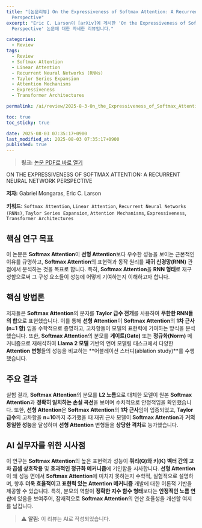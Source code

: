 ```yaml
---
title: "[논문리뷰] On the Expressiveness of Softmax Attention: A Recurrent Neural Network
  Perspective"
excerpt: "Eric C. Larson이 [arXiv]에 게시한 'On the Expressiveness of Softmax Attention: A Recurrent Neural Network
  Perspective' 논문에 대한 자세한 리뷰입니다."

categories:
  - Review
tags:
  - Review
  - Softmax Attention
  - Linear Attention
  - Recurrent Neural Networks (RNNs)
  - Taylor Series Expansion
  - Attention Mechanisms
  - Expressiveness
  - Transformer Architectures

permalink: /ai/review/2025-8-3-On_the_Expressiveness_of_Softmax_Attention__A_Recurrent_Neural_Network__Perspective/

toc: true
toc_sticky: true

date: 2025-08-03 07:35:17+0900
last_modified_at: 2025-08-03 07:35:17+0900
published: true
---
```

> **링크:** [논문 PDF로 바로 열기](https://arxiv.org/abs/2507.23632)

ON THE EXPRESSIVENESS OF SOFTMAX ATTENTION: A RECURRENT NEURAL NETWORK PERSPECTIVE

**저자:** Gabriel Mongaras, Eric C. Larson

**키워드:** `Softmax Attention`, `Linear Attention`, `Recurrent Neural Networks (RNNs)`, `Taylor Series Expansion`, `Attention Mechanisms`, `Expressiveness`, `Transformer Architectures`

## 핵심 연구 목표
이 논문은 **Softmax Attention**이 **선형 Attention**보다 우수한 성능을 보이는 근본적인 이유를 규명하고, **Softmax Attention**의 표현력과 동작 원리를 **재귀 신경망(RNN)** 관점에서 분석하는 것을 목표로 합니다. 특히, **Softmax Attention**을 **RNN 형태**로 재구성함으로써 그 구성 요소들이 성능에 어떻게 기여하는지 이해하고자 합니다.

## 핵심 방법론
저자들은 **Softmax Attention**의 분자를 **Taylor 급수 전개**를 사용하여 **무한한 RNN들의 합**으로 표현했습니다. 이를 통해 **선형 Attention**이 **Softmax Attention**의 **1차 근사(n=1 항)** 임을 수학적으로 증명하고, 고차항들이 모델의 표현력에 기여하는 방식을 분석했습니다. 또한, **Softmax Attention**의 분모를 **게이트(Gate)** 또는 **정규화(Norm)** 메커니즘으로 재해석하여 **Llama 2 모델** 기반의 언어 모델링 태스크에서 다양한 **Attention 변형**들의 성능을 비교하는 **어블레이션 스터디(ablation study)**를 수행했습니다.

## 주요 결과
실험 결과, **Softmax Attention**의 분모를 **L2 노름**으로 대체한 모델이 원본 **Softmax Attention**과 **정확히 일치하는 손실 곡선**을 보이며 수치적으로 안정적임을 확인했습니다. 또한, **선형 Attention**은 **Softmax Attention**의 **1차 근사**임이 입증되었고, **Taylor 급수**의 고차항을 **n=10**까지 추가했을 때 재귀 근사 모델이 **Softmax Attention**과 **거의 동일한 성능**을 달성하며 **선형 Attention** 변형들을 **상당한 격차**로 능가했습니다.

## AI 실무자를 위한 시사점
이 연구는 **Softmax Attention**의 높은 표현력과 성능이 **쿼리(Q)와 키(K) 벡터 간의 고차 곱셈 상호작용** 및 **효과적인 정규화 메커니즘**에 기인함을 시사합니다. **선형 Attention**이 왜 성능 면에서 **Softmax Attention**에 미치지 못하는지 수학적, 실험적으로 설명하며, 향후 **더욱 효율적이고 표현력 있는 Attention 메커니즘** 개발에 대한 이론적 기반을 제공할 수 있습니다. 특히, 분모의 역할이 **정확한 지수 함수 형태**보다는 **안정적인 노름 연산**에 있음을 보여주어, 잠재적으로 **Softmax Attention**의 연산 효율성을 개선할 여지를 남깁니다.

> ⚠️ **알림:** 이 리뷰는 AI로 작성되었습니다.
